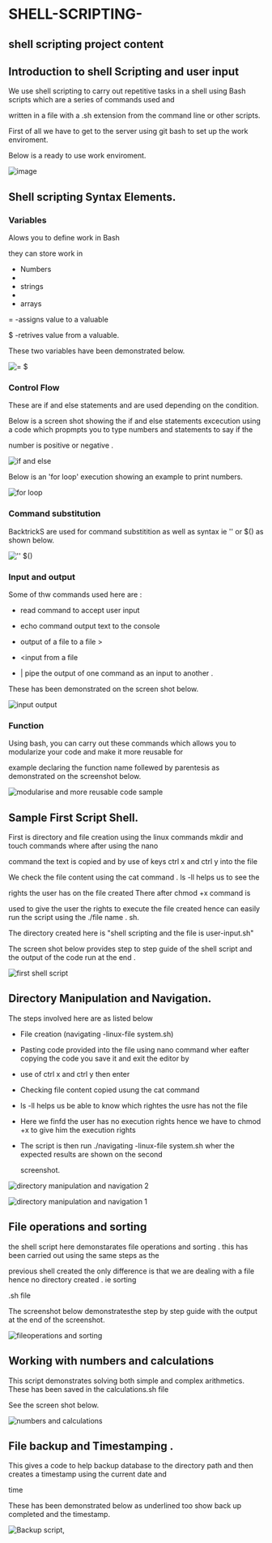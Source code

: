 # SHELL-SCRIPTING-
## shell scripting project content

## Introduction to shell Scripting and user input

We use shell scripting to carry out repetitive tasks in a shell using Bash scripts which are a series of commands used and 

written in a file with a .sh extension from the command line or other scripts.

 First of all we have to get to the server using git bash  to set up the work enviroment.

   Below is a ready to use work enviroment.

![image](https://github.com/NANA-2016/SHELL-SCRIPTING-/assets/141503408/d9a282e9-8bcf-40cb-b00c-d5374b9b7485)

## Shell scripting  Syntax Elements.

### Variables

 Alows you to define work in Bash

   they can store work in  
   
-  Numbers
-  
-  strings
-  
-  arrays
  
=  -assigns value to a valuable

$  -retrives value from a valuable.

  These two variables have been demonstrated below.

![=        $](https://github.com/NANA-2016/SHELL-SCRIPTING-/assets/141503408/395b8e7f-7e29-4415-b7be-962b7787e919)

### Control Flow

 These are if and else statements and are used depending on the condition.

 Below is a screen shot showing the if and else statements excecution using a code which propmpts you to type numbers and statements to say if the 
  
  number is positive or negative 
   .

 ![if and else](https://github.com/NANA-2016/SHELL-SCRIPTING-/assets/141503408/457411c7-91c4-4506-b0bb-26ba89e792c3)

  Below is an 'for loop' execution showing an example to print numbers.
  
![for loop](https://github.com/NANA-2016/SHELL-SCRIPTING-/assets/141503408/2a3910e5-223f-4e89-a0c4-3a5d739dfddf)

### Command substitution

BacktrickS are used for command substitition  as well as syntax ie '' or $() as shown below.

![''            $()](https://github.com/NANA-2016/SHELL-SCRIPTING-/assets/141503408/9454f92b-769c-4946-a653-be2cd7614138)

### Input and output

 Some of thw commands used here are :
 -  read command to accept user input

 -  echo command output text to the console
   
-  output of a file to a file >

-  <input from a file

-  | pipe the output of one command as an input to another .

These has been demonstrated on the screen shot below.

![input output](https://github.com/NANA-2016/SHELL-SCRIPTING-/assets/141503408/4716312c-0bf8-448b-b9bf-8f88ba917235)

### Function

Using bash, you can carry out these commands which allows you to modularize your code and make it more reusable for 

example declaring the function name follewed by parentesis as demonstrated on the screenshot below.

![modularise and more reusable code sample](https://github.com/NANA-2016/SHELL-SCRIPTING-/assets/141503408/cc4c0f09-072e-4e74-af84-c1f1404157f3)

## Sample First Script Shell.

First is directory and file creation using the linux commands mkdir and touch commands where after using the nano 
 
 command  the text is copied and by use of keys ctrl x and ctrl y  into the file
 
 We check the file content using the cat command . ls -ll helps us to see the 
 
 rights the user has on the file created There after chmod +x command is
 
 used to give the user the rights to execute the file created hence can easily run the script using the ./file name . sh.

  The directory created here is "shell scripting and the file is user-input.sh"

   The screen shot below provides step to step guide of the shell script and the output of the code run at the end .

   ![first shell script](https://github.com/NANA-2016/SHELL-SCRIPTING-/assets/141503408/7db23853-e210-4a6c-85eb-3615df9fd6f1)

## Directory Manipulation and Navigation.

 The steps involved here are as listed below 

 - File creation (navigating -linux-file system.sh)

 - Pasting code provided into the file using nano command wher eafter copying the code you save it and exit the editor by
 
 -   use of ctrl x and ctrl y then enter 

 -  Checking file content copied usung the cat command

 - ls -ll helps us be able to know which rightes the usre has not the file

 - Here we finfd the user has no execution rights hence we have to chmod  +x to give him the execution rights

 -  The script is then run ./navigating -linux-file system.sh wher the expected results are shown on the second
     
    screenshot.

 ![directory manipulation and navigation 2](https://github.com/NANA-2016/SHELL-SCRIPTING-/assets/141503408/8ed04a68-bb6d-453b-80f1-497618713a3b)

 ![directory manipulation and navigation 1](https://github.com/NANA-2016/SHELL-SCRIPTING-/assets/141503408/b61e80a8-3857-45cd-b74e-47f41ad01be3)

 ## File operations and sorting 

 the shell script here demonstarates file operations and sorting . this has been carried out using the same steps as the 
 
 previous shell created  the only difference is that we are dealing with a file hence no directory created . ie sorting 
 
 .sh file
 
 The screenshot below demonstratesthe step by step guide with the output at the end of the screenshot.

 ![fileoperations and sorting](https://github.com/NANA-2016/SHELL-SCRIPTING-/assets/141503408/6cd0edad-9c6f-4307-8a77-6badf4b19022)

## Working with numbers and calculations 

This script demonstrates solving both simple and complex arithmetics. These has been saved in the calculations.sh file 

See the screen shot below.

![numbers and calculations](https://github.com/NANA-2016/SHELL-SCRIPTING-/assets/141503408/d8839efd-4e94-4417-b787-a145b74e31ac)

## File backup and Timestamping .

This gives a code to help backup database  to the directory path and then creates a timestamp using the current date and 

time 

 These has been demonstrated below as underlined too show back up completed and the timestamp.
 
![Backup script,](https://github.com/NANA-2016/SHELL-SCRIPTING-/assets/141503408/c0b03c04-aedd-4ba6-9d67-cf9a238edfa3)



 

 





 




    

   

   










 










